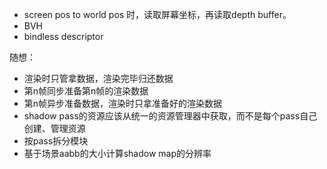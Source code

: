 - screen pos to world pos 时，读取屏幕坐标，再读取depth buffer。
- BVH
- bindless descriptor

随想：
- 渲染时只管拿数据，渲染完毕归还数据
- 第n帧同步准备第n帧的渲染数据
- 第n帧异步准备数据，渲染时只拿准备好的渲染数据
- shadow pass的资源应该从统一的资源管理器中获取，而不是每个pass自己创建、管理资源
- 按pass拆分模块
- 基于场景aabb的大小计算shadow map的分辨率
